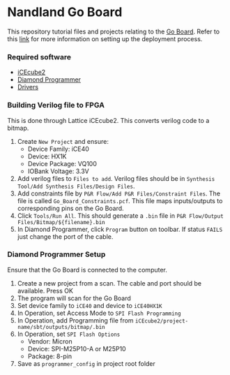 # Nandland Go Board
This repository tutorial files and projects relating to the [Go Board](https://nandland.com/the-go-board/). Refer to this [link](https://nandland.com/project-1-your-first-go-board-project/) for more information on setting up the deployment process.

### Required software
- [iCEcube2](http://latticesemi.com/Products/DesignSoftwareAndIP/FPGAandLDS/iCEcube2.aspx)
- [Diamond Programmer](https://www.latticesemi.com/Products/DesignSoftwareAndIP/FPGAandLDS/LatticeDiamond)
- [Drivers](https://ftdichip.com/drivers/vcp-drivers/)

### Building Verilog file to FPGA
This is done through Lattice iCEcube2. This converts verilog code to a bitmap. <br>

1. Create `New Project` and ensure:
    - Device Family: iCE40
    - Device: HX1K
    - Device Package: VQ100
    - IOBank Voltage: 3.3V
2. Add verilog files to `Files to add`. Verilog files should be in `Synthesis Tool/Add Synthesis Files/Design Files`.
3. Add constraints file by `P&R Flow/Add P&R Files/Constraint Files`. The file is called `Go_Board_Constraints.pcf`. This file maps inputs/outputs to corresponding pins on the Go Board.
4. Click `Tools/Run All`. This should generate a `.bin` file in `P&R Flow/Output Files/Bitmap/${filename}.bin`
5. In Diamond Programmer, click `Program` button on toolbar. If status `FAILS` just change the port of the cable.

### Diamond Programmer Setup
Ensure that the Go Board is connected to the computer. <br>

1. Create a new project from a scan. The cable and port should be available. Press OK
2. The program will scan for the Go Board 
3. Set device family to `iCE40` and  device to `iCE40HX1K`
4. In Operation, set Access Mode to `SPI Flash Programming`
5. In Operation, add Programming file from `iCEcube2/project-name/sbt/outputs/bitmap/.bin`
6. In Operation, set `SPI Flash Options`
    - Vendor: Micron
    - Device: SPI-M25P10-A or M25P10
    - Package: 8-pin 
7. Save as `programmer_config` in project root folder